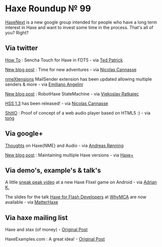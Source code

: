 [_template]: roundup.html
# Haxe Roundup № 99

[HaxeNext][link 1] is a new google group intended for people who have a long term interest in Haxe and want to invest some time in the process. That's all of you? Right?

## Via twitter

[How To][link 2] : Sencha Touch for Haxe in FDT5 - via [Ted Patrick][link 3]

[New blog post][link 4] : Time for new adventures - via [Nicolas Cannasse][link 5]

[nmeXtensions][link 6] MailSender extension has been updated allowing multiple senders &amp; more - via [Emiliano Angelini][link 7]

[New blog post][link 8] : RobotHaxe StateMachine - via [Vjekoslav Ratkajec][link 9]

[HSS 1.3][link 10] has been released! - via [Nicolas Cannasse][link 11]

[ShitIO][link 12] : Proof of concept of a web audio player based on HTML5 :) - via [tong][link 13]

## Via google+

[Thoughts][link 14] on Haxe{NME} and Audio - via [Andreas Rønning][link 15]

[New blog post][link 16] : Maintaining multiple Haxe versions - via [Haxe+][link 17]

## Via demo's, example's &amp; talk's

A little [sneak peak video][link 18] at a new Haxe Flixel game on Android - via [Adrian K.][link 19]

The slides for the talk [Haxe for Flash Developers][link 20] at [WhyMCA][link 21] are now available - via [MatterHaxe][link 22] 

## Via haxe mailing list

Haxe and stax (of money) - [Original Post][link 23]

HaxeExamples.com : A great idea! - [Original Post][link 24]

[link 1]: https://groups.google.com/forum/?fromgroups#!forum/haxenext "HaxeNext"
[link 2]: http://stackoverflow.com/questions/10707266/sencha-touch-for-haxe-fdt5 "How To"
[link 3]: https://www.twitter.com/__ted__ "Ted Patrick"
[link 4]: http://ncannasse.fr/blog/time_for_new_adventures "New blog post"
[link 5]: https://www.twitter.com/ncannasse "Nicolas Cannasse"
[link 6]: https://github.com/emibap/nmeXtensions "nmeXtensions"
[link 7]: https://www.twitter.com/emiliano_ange "Emiliano Angelini"
[link 8]: http://haxeman.com/robothaxe-statemachine/ "New blog post"
[link 9]: https://www.twitter.com/vratkajec "Vjekoslav Ratkajec"
[link 10]: http://ncannasse.fr/projects/hss "HSS 1.3"
[link 11]: https://www.twitter.com/ncannasse "Nicolas Cannasse"
[link 12]: http://shitio.disktree.net/ "ShitIO"
[link 13]: https://www.twitter.com/disktree "tong"
[link 14]: https://plus.google.com/100343108333442407381/posts/J6GeFu43xc8 "Thoughts"
[link 15]: https://plus.google.com/100343108333442407381 "Andreas Rønning"
[link 16]: http://blog.pixelami.com/?p=269 "New blog post"
[link 17]: https://plus.google.com/u/0/113704686911055424796/posts/GxxD4osEi5C "Haxe+"
[link 18]: http://vimeo.com/42754783 "sneak peak video"
[link 19]: https://www.twitter.com/goshki "Adrian K."
[link 20]: http://matterhaxe.wordpress.com/2012/05/25/haxe-for-flash-developer/ "Haxe for Flash Developers"
[link 21]: https://www.twitter.com/#!/whymca "WhyMCA"
[link 22]: https://www.twitter.com/matterhaxe "MatterHaxe"
[link 23]: https://groups.google.com/d/msg/haxelang/svZFMVJ0CzY/5rVD6dcHmr4J "Original Post"
[link 24]: https://groups.google.com/d/msg/haxelang/FcewrinbNDo/jox9G8AhkLsJ "Original Post"

